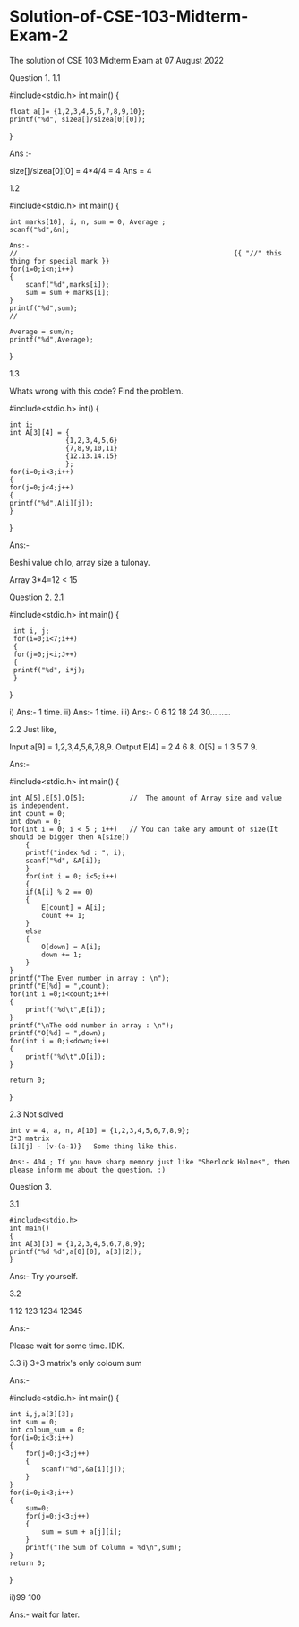 # Solution-of-CSE-103-Midterm-Exam-2
The solution of CSE 103 Midterm Exam at 07 August 2022

Question 1.
1.1

#include<stdio.h>
int main()
{

    float a[]= {1,2,3,4,5,6,7,8,9,10};
    printf("%d", sizea[]/sizea[0][0]); 

}

Ans :- 

size[]/sizea[0][0]
= 4*4/4
= 4
Ans = 4

1.2

#include<stdio.h>
int main()
{

    int marks[10], i, n, sum = 0, Average ;
    scanf("%d",&n);

    Ans:-
    //                                                      {{ "//" this thing for special mark }} 
    for(i=0;i<n;i++)
    {
        scanf("%d",marks[i]);
        sum = sum + marks[i];
    }
    printf("%d",sum);
    //

    Average = sum/n;
    printf("%d",Average);
    
}

1.3

Whats wrong with this code?
Find the problem.

#include<stdio.h>
int()
{

    int i;
    int A[3][4] = {
                  {1,2,3,4,5,6}
                  {7,8,9,10,11}
                  {12.13.14.15}
                  };
    for(i=0;i<3;i++)
    {
    for(j=0;j<4;j++)
    {
    printf("%d",A[i][j]);
    }
    
}

Ans:-

Beshi value chilo, array size a tulonay. 

Array 3*4=12 < 15

Question 2.
2.1

#include<stdio.h>
int main()
{

     int i, j;
     for(i=0;i<7;i++)
     {
     for(j=0;j<i;J++)
     {
     printf("%d", i*j);
     }
     
}

i)
Ans:- 1 time.
ii)
Ans:- 1 time.
iii)
Ans:- 0 6 12 18 24 30.........

2.2
Just like,

Input
a[9] = 1,2,3,4,5,6,7,8,9.
Output
E[4] = 2 4 6 8.
O[5] = 1 3 5 7 9.

Ans:-

#include<stdio.h>
int main()
{

    int A[5],E[5],O[5];           //  The amount of Array size and value is independent.
    int count = 0;
    int down = 0;
    for(int i = 0; i < 5 ; i++)   // You can take any amount of size(It should be bigger then A[size])
        {
        printf("index %d : ", i);
        scanf("%d", &A[i]);
        }
        for(int i = 0; i<5;i++)
        {
        if(A[i] % 2 == 0)
        {
            E[count] = A[i];
            count += 1;
        }
        else
        {
            O[down] = A[i];
            down += 1;
        }
    }
    printf("The Even number in array : \n");
    printf("E[%d] = ",count);
    for(int i =0;i<count;i++)
    {
        printf("%d\t",E[i]);
    }
    printf("\nThe odd number in array : \n");
    printf("O[%d] = ",down);
    for(int i = 0;i<down;i++)
    {
        printf("%d\t",O[i]);
    }

    return 0;
}

2.3 Not solved

    int v = 4, a, n, A[10] = {1,2,3,4,5,6,7,8,9};
    3*3 matrix
    [i][j] - [v-(a-1)}   Some thing like this.

    Ans:- 404 ; If you have sharp memory just like "Sherlock Holmes", then please inform me about the question. :)

Question 3.

3.1

    #include<stdio.h>
    int main()
    {
    int A[3][3] = {1,2,3,4,5,6,7,8,9};
    printf("%d %d",a[0][0], a[3][2]);
    }

Ans:-
Try yourself.

3.2

1
12
123
1234
12345

Ans:-

Please wait for some time. IDK.

3.3
i) 3*3 matrix's only coloum sum 

Ans:-

#include<stdio.h>
int main()
{

    int i,j,a[3][3];
    int sum = 0;
    int coloum_sum = 0;
    for(i=0;i<3;i++)
    {
        for(j=0;j<3;j++)
        {
            scanf("%d",&a[i][j]);
        }
    }
    for(i=0;i<3;i++)
    {
        sum=0;
        for(j=0;j<3;j++)
        {
            sum = sum + a[j][i];
        }
        printf("The Sum of Column = %d\n",sum);
    }
    return 0;

}

ii)99 100

Ans:- wait for later.











